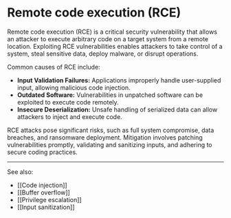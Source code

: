 
# Remote code execution (RCE)

Remote code execution (RCE) is a critical security vulnerability that allows an attacker to execute arbitrary code on a target system from a remote location. Exploiting RCE vulnerabilities enables attackers to take control of a system, steal sensitive data, deploy malware, or disrupt operations.

Common causes of RCE include:

- **Input Validation Failures:** Applications improperly handle user-supplied input, allowing malicious code injection.
- **Outdated Software:** Vulnerabilities in unpatched software can be exploited to execute code remotely.
- **Insecure Deserialization:** Unsafe handling of serialized data can allow attackers to inject and execute code.

RCE attacks pose significant risks, such as full system compromise, data breaches, and ransomware deployment. Mitigation involves patching vulnerabilities promptly, validating and sanitizing inputs, and adhering to secure coding practices.

---

See also:

- [[Code injection]]
- [[Buffer overflow]]
- [[Privilege escalation]]
- [[Input sanitization]]
